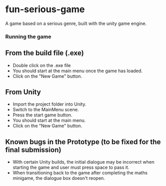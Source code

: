 # fun-serious-game
A game based on a serious genre, built with the unity game engine.


### Running the game

## From the build file (.exe)
* Double click on the .exe file
* You should start at the main menu once the game has loaded.
* Click on the "New Game" button.


## From Unity
* Import the project folder into Unity.
* Switch to the MainMenu scene.
* Press the start game button.
* You should start at the main menu.
* Click on the "New Game" button.



## Known bugs in the Prototype (to be fixed for the final submission)
* With certain Unity builds, the initial dialogue may be incorrect when starting the game and user must press space to pass it. 
* When transitioning back to the game after completing the maths minigame, the dialogue box doesn't reopen.

